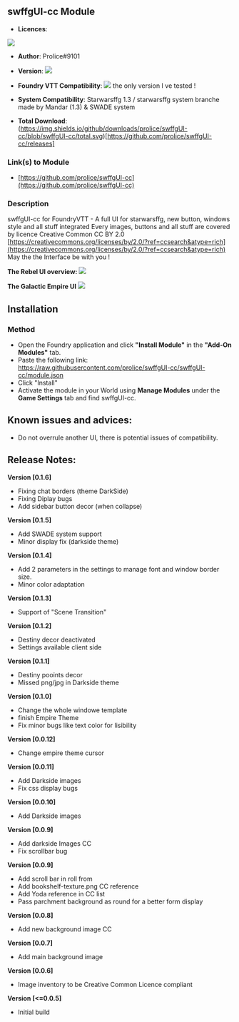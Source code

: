 
## swffgUI-cc Module
* **Licences**:

![](https://github.com/prolice/swffgUI-cc/blob/swffgUI-cc/cc-by.svg)

* **Author**: Prolice#9101
* **Version**: ![](https://img.shields.io/badge/swffgUI--cc-v0.1.6-lightgrey)
* **Foundry VTT Compatibility**: ![](https://img.shields.io/badge/Foundry-v0.7.9-informational) the only version I ve tested !
* **System Compatibility**: Starwarsffg 1.3 / starwarsffg system branche made by Mandar (1.3) & SWADE system

* **Total Download**: (https://img.shields.io/github/downloads/prolice/swffgUI-cc/blob/swffgUI-cc/total.svg)[https://github.com/prolice/swffgUI-cc/releases]
 
### Link(s) to Module
* [https://github.com/prolice/swffgUI-cc](https://github.com/prolice/swffgUI-cc)

### Description 
swffgUI-cc for FoundryVTT - A full UI for starwarsffg, new button, windows style and all stuff integrated 
Every images, buttons and all stuff are covered by licence Creative Common CC BY 2.0 [https://creativecommons.org/licenses/by/2.0/?ref=ccsearch&atype=rich](https://creativecommons.org/licenses/by/2.0/?ref=ccsearch&atype=rich)
May the the Interface be with you !

**The Rebel UI overview:**
![](https://raw.githubusercontent.com/prolice/swffgUI-cc/swffgUI-cc/screenshots/rebel-overview.jpg)

**The Galactic Empire UI**
![](https://github.com/prolice/swffgUI-cc/blob/swffgUI-cc/screenshots/empire-overview.jpg)

## Installation
### Method
* Open the Foundry application and click **"Install Module"** in the **"Add-On Modules"** tab.
* Paste the following link: https://raw.githubusercontent.com/prolice/swffgUI-cc/swffgUI-cc/module.json
* Click "Install"
* Activate the module in your World using **Manage Modules** under the **Game Settings** tab and find swffgUI-cc.

## Known issues and advices:
* Do not overrule another UI, there is potential issues of compatibility.

## Release Notes:

**Version [0.1.6]**
* Fixing chat borders (theme DarkSide)
* Fixing Diplay bugs
* Add sidebar button decor (when collapse)

**Version [0.1.5]**
* Add SWADE system support
* Minor display fix (darkside theme)

**Version [0.1.4]**
* Add 2 parameters in the settings to manage font and window border size.
* Minor color adaptation

**Version [0.1.3]**
* Support of "Scene Transition"

**Version [0.1.2]**
* Destiny decor deactivated
* Settings available client side

**Version [0.1.1]**
* Destiny pooints decor
* Missed png/jpg in Darkside theme

**Version [0.1.0]**
* Change the whole windowe template
* finish Empire Theme
* Fix minor bugs like text color for lisibility

**Version [0.0.12]**
* Change empire theme cursor

**Version [0.0.11]**
* Add Darkside images
* Fix css display bugs

**Version [0.0.10]**
* Add Darkside images

**Version [0.0.9]**
* Add darkside Images CC
* Fix scrollbar bug

**Version [0.0.9]**
* Add scroll bar in roll from
* Add bookshelf-texture.png CC reference
* Add Yoda reference in CC list
* Pass parchment background as round for a better form display

**Version [0.0.8]**
* Add new background image CC

**Version [0.0.7]**
* Add main background image

**Version [0.0.6]**
* Image inventory to be Creative Common Licence compliant

**Version [<=0.0.5]**
* Initial build